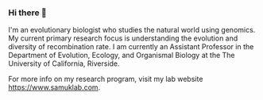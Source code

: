 ### Hi there 👋

<!--
**ksamuk/ksamuk** is a ✨ _special_ ✨ repository because its `README.md` (this file) appears on your GitHub profile.

Here are some ideas to get you started:

- 🔭 I’m currently working on ...
- 🌱 I’m currently learning ...
- 👯 I’m looking to collaborate on ...
- 🤔 I’m looking for help with ...
- 💬 Ask me about ...
- 📫 How to reach me: ...
- 😄 Pronouns: ...
- ⚡ Fun fact: ...
-->

I'm an evolutionary biologist who studies the natural world using genomics. My current primary research focus is understanding the evolution and diversity of recombination rate. I am currently an Assistant Professor in the Department of Evolution, Ecology, and Organismal Biology at the The University of California, Riverside. 

For more info on my research program, visit my lab website https://www.samuklab.com.
